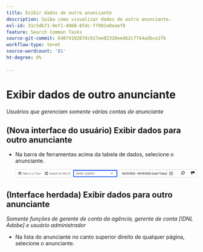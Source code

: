 ```yaml
---
title: Exibir dados de outro anunciante
description: Saiba como visualizar dados de outro anunciante.
exl-id: 31c5db71-9ef1-4088-8fdc-ff091e0eaef8
feature: Search Common Tasks
source-git-commit: 6487410267dcb17ee02320eed62c7744adbce1fb
workflow-type: tm+mt
source-wordcount: '81'
ht-degree: 0%

---
```


# Exibir dados de outro anunciante

*Usuários que gerenciam somente várias contas de anunciante*

## (Nova interface do usuário) Exibir dados para outro anunciante

* Na barra de ferramentas acima da tabela de dados, selecione o anunciante.

  ![Seletor do anunciante na barra de ferramentas](/help/search-social-commerce/assets/advertiser-selector.png "Seletor do anunciante na barra de ferramentas")

## (Interface herdada) Exibir dados para outro anunciante

*Somente funções de gerente de conta da agência, gerente de conta [!DNL Adobe] e usuário administrador*

* Na lista do anunciante no canto superior direito de qualquer página, selecione o anunciante.
